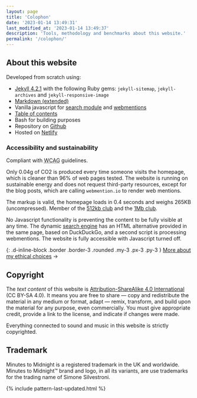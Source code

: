 ```yaml
---
layout: page
title: 'Colophon'
date: '2023-01-14 13:49:31'
last_modified_at: '2023-01-14 13:49:37'
description: 'Tools, methodology and benchmarks about this website.'
permalink: '/colophon/'
---
```

## About this website

Developed from scratch using:

- [Jekyll 4.2.1](https://jekyllrb.com/) with the following Ruby gems: `jekyll-sitemap`, `jekyll-archives` and `jekyll-responsive-image`
- [Markdown (extended)](https://www.markdownguide.org/getting-started/)
- Vanilla javascript for [search module](https://github.com/daviddarnes/jekyll-search-js) and [webmentions](https://github.com/fluffy-critter/webmention)
- [Table of contents](https://github.com/allejo/jekyll-toc)
- Bash for building purposes
- Repository on [Github](https://github.com/simonesilvestroni/m2m-website)
- Hosted on [Netlify](https://netlify.com)

### Accessibility and sustainability

Compliant with <abbr title="Web Content Accessibility Guidelines">WCAG</abbr> guidelines.

Only 0.04g of CO2 is produced every time someone visits the homepage, which is cleaner than 96% of web pages tested. The website is running on sustainable energy and does not request third-party resources, except for the blog posts, which are calling `webmention.io` to render web mentions.

The markup is valid, the homepage loads in 0.4 seconds and weighs 265KB (uncompressed). Member of the [512kb club](https://512kb.club "Member of the 512kb Orange Team") and the [1Mb club](https://1mb.club/).

No Javascript functionality is preventing the content to be fully visible at any time. The dynamic [search engine](/search/) has an HTML alternative provided in the same page, based on DuckDuckGo, and a second script is processing webmentions. The website is fully accessible with Javascript turned off.

{: .d-inline-block .border .border-3 .rounded .my-3 .px-3 .py-3 }
[More about my ethical choices](/ethics/) →

## Copyright

The _text content_ of this website is [Attribution-ShareAlike 4.0 International](https://creativecommons.org/licenses/by-sa/4.0/) (CC BY-SA 4.0). It means you are free to share — copy and redistribute the material in any medium or format, adapt — remix, transform, and build upon the material for any purpose, even commercially. You must give appropriate credit, provide a link to the license, and indicate if changes were made.

Everything connected to sound and music in this website is strictly copyrighted.

## Trademark

Minutes to Midnight is a registered trademark in the UK and worldwide. Minutes to Midnight&trade; brand and logo, in all its variants, are use trademarks for the trading name of Simone Silvestroni.

{% include pattern-last-updated.html %}